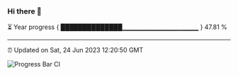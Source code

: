 ### Hi there 👋

⏳ Year progress { ██████████████▁▁▁▁▁▁▁▁▁▁▁▁▁▁▁▁ } 47.81 %

---

⏰ Updated on Sat, 24 Jun 2023 12:20:50 GMT

![Progress Bar CI](https://github.com/liununu/liununu/workflows/Progress%20Bar%20CI/badge.svg)
